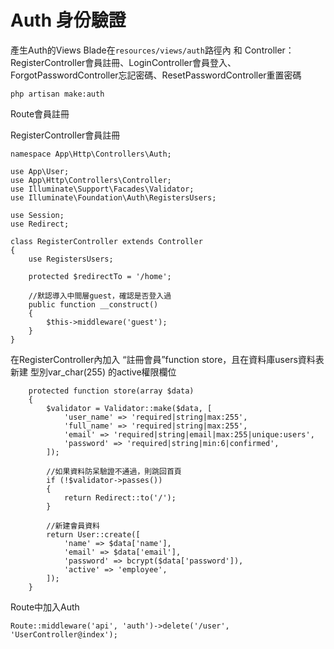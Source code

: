 # Auth 身份驗證

產生Auth的Views Blade在`resources/views/auth`路徑內 和 Controller：RegisterController會員註冊、LoginController會員登入、ForgotPasswordController忘記密碼、ResetPasswordController重置密碼

```
php artisan make:auth
```

Route會員註冊

RegisterController會員註冊

```
namespace App\Http\Controllers\Auth;

use App\User;
use App\Http\Controllers\Controller;
use Illuminate\Support\Facades\Validator;
use Illuminate\Foundation\Auth\RegistersUsers;

use Session;
use Redirect;

class RegisterController extends Controller
{
    use RegistersUsers;

    protected $redirectTo = '/home';

    //默認導入中間層guest，確認是否登入過
    public function __construct()
    {
        $this->middleware('guest');
    }
}
```

在RegisterController內加入 “註冊會員”function store，且在資料庫users資料表新建 型別var\_char\(255\) 的active權限欄位

```
    protected function store(array $data)
    {
        $validator = Validator::make($data, [
            'user_name' => 'required|string|max:255',
            'full_name' => 'required|string|max:255',
            'email' => 'required|string|email|max:255|unique:users',
            'password' => 'required|string|min:6|confirmed',
        ]);

        //如果資料防呆驗證不通過，則跳回首頁
        if (!$validator->passes()) 
        {
            return Redirect::to('/');
        }

        //新建會員資料
        return User::create([
            'name' => $data['name'],
            'email' => $data['email'],
            'password' => bcrypt($data['password']),
            'active' => 'employee',
        ]);
    }
```

Route中加入Auth

```
Route::middleware('api', 'auth')->delete('/user', 'UserController@index');
```




